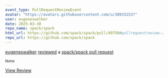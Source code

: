 ```yaml
---
event_type: PullRequestReviewEvent
avatar: "https://avatars.githubusercontent.com/u/38933153?"
user: eugeneswalker
date: 2025-03-30
repo_name: spack/spack
html_url: https://github.com/spack/spack/pull/49758#pullrequestreview-2727789239
repo_url: https://github.com/spack/spack
---
```


<a href='https://github.com/eugeneswalker' target='_blank'>eugeneswalker</a> <a href='https://github.com/spack/spack/pull/49758#pullrequestreview-2727789239' target='_blank'>reviewed</a> a <a href='https://github.com/spack/spack/pull/49758' target='_blank'>spack/spack pull request</a>

<small>None</small>

<a href='https://github.com/spack/spack/pull/49758#pullrequestreview-2727789239' target='_blank'>View Review</a>
